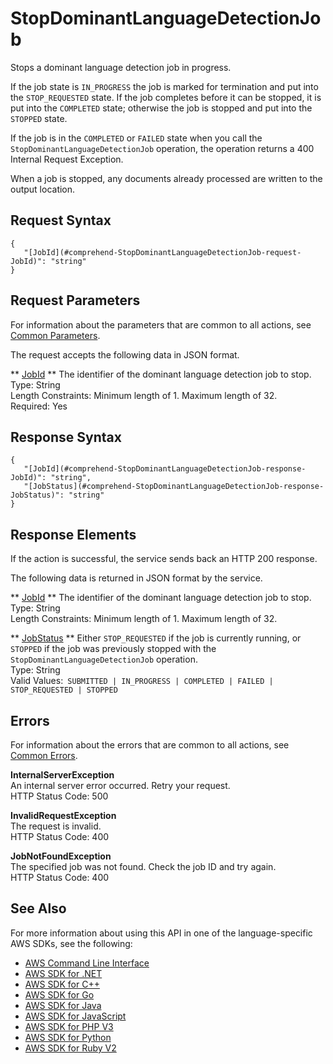 # StopDominantLanguageDetectionJob<a name="API_StopDominantLanguageDetectionJob"></a>

Stops a dominant language detection job in progress\.

If the job state is `IN_PROGRESS` the job is marked for termination and put into the `STOP_REQUESTED` state\. If the job completes before it can be stopped, it is put into the `COMPLETED` state; otherwise the job is stopped and put into the `STOPPED` state\.

If the job is in the `COMPLETED` or `FAILED` state when you call the `StopDominantLanguageDetectionJob` operation, the operation returns a 400 Internal Request Exception\. 

When a job is stopped, any documents already processed are written to the output location\.

## Request Syntax<a name="API_StopDominantLanguageDetectionJob_RequestSyntax"></a>

```
{
   "[JobId](#comprehend-StopDominantLanguageDetectionJob-request-JobId)": "string"
}
```

## Request Parameters<a name="API_StopDominantLanguageDetectionJob_RequestParameters"></a>

For information about the parameters that are common to all actions, see [Common Parameters](CommonParameters.md)\.

The request accepts the following data in JSON format\.

 ** [JobId](#API_StopDominantLanguageDetectionJob_RequestSyntax) **   <a name="comprehend-StopDominantLanguageDetectionJob-request-JobId"></a>
The identifier of the dominant language detection job to stop\.  
Type: String  
Length Constraints: Minimum length of 1\. Maximum length of 32\.  
Required: Yes

## Response Syntax<a name="API_StopDominantLanguageDetectionJob_ResponseSyntax"></a>

```
{
   "[JobId](#comprehend-StopDominantLanguageDetectionJob-response-JobId)": "string",
   "[JobStatus](#comprehend-StopDominantLanguageDetectionJob-response-JobStatus)": "string"
}
```

## Response Elements<a name="API_StopDominantLanguageDetectionJob_ResponseElements"></a>

If the action is successful, the service sends back an HTTP 200 response\.

The following data is returned in JSON format by the service\.

 ** [JobId](#API_StopDominantLanguageDetectionJob_ResponseSyntax) **   <a name="comprehend-StopDominantLanguageDetectionJob-response-JobId"></a>
The identifier of the dominant language detection job to stop\.  
Type: String  
Length Constraints: Minimum length of 1\. Maximum length of 32\.

 ** [JobStatus](#API_StopDominantLanguageDetectionJob_ResponseSyntax) **   <a name="comprehend-StopDominantLanguageDetectionJob-response-JobStatus"></a>
Either `STOP_REQUESTED` if the job is currently running, or `STOPPED` if the job was previously stopped with the `StopDominantLanguageDetectionJob` operation\.  
Type: String  
Valid Values:` SUBMITTED | IN_PROGRESS | COMPLETED | FAILED | STOP_REQUESTED | STOPPED` 

## Errors<a name="API_StopDominantLanguageDetectionJob_Errors"></a>

For information about the errors that are common to all actions, see [Common Errors](CommonErrors.md)\.

 **InternalServerException**   
An internal server error occurred\. Retry your request\.  
HTTP Status Code: 500

 **InvalidRequestException**   
The request is invalid\.  
HTTP Status Code: 400

 **JobNotFoundException**   
The specified job was not found\. Check the job ID and try again\.  
HTTP Status Code: 400

## See Also<a name="API_StopDominantLanguageDetectionJob_SeeAlso"></a>

For more information about using this API in one of the language\-specific AWS SDKs, see the following:
+  [AWS Command Line Interface](https://docs.aws.amazon.com/goto/aws-cli/comprehend-2017-11-27/StopDominantLanguageDetectionJob) 
+  [AWS SDK for \.NET](https://docs.aws.amazon.com/goto/DotNetSDKV3/comprehend-2017-11-27/StopDominantLanguageDetectionJob) 
+  [AWS SDK for C\+\+](https://docs.aws.amazon.com/goto/SdkForCpp/comprehend-2017-11-27/StopDominantLanguageDetectionJob) 
+  [AWS SDK for Go](https://docs.aws.amazon.com/goto/SdkForGoV1/comprehend-2017-11-27/StopDominantLanguageDetectionJob) 
+  [AWS SDK for Java](https://docs.aws.amazon.com/goto/SdkForJava/comprehend-2017-11-27/StopDominantLanguageDetectionJob) 
+  [AWS SDK for JavaScript](https://docs.aws.amazon.com/goto/AWSJavaScriptSDK/comprehend-2017-11-27/StopDominantLanguageDetectionJob) 
+  [AWS SDK for PHP V3](https://docs.aws.amazon.com/goto/SdkForPHPV3/comprehend-2017-11-27/StopDominantLanguageDetectionJob) 
+  [AWS SDK for Python](https://docs.aws.amazon.com/goto/boto3/comprehend-2017-11-27/StopDominantLanguageDetectionJob) 
+  [AWS SDK for Ruby V2](https://docs.aws.amazon.com/goto/SdkForRubyV2/comprehend-2017-11-27/StopDominantLanguageDetectionJob) 